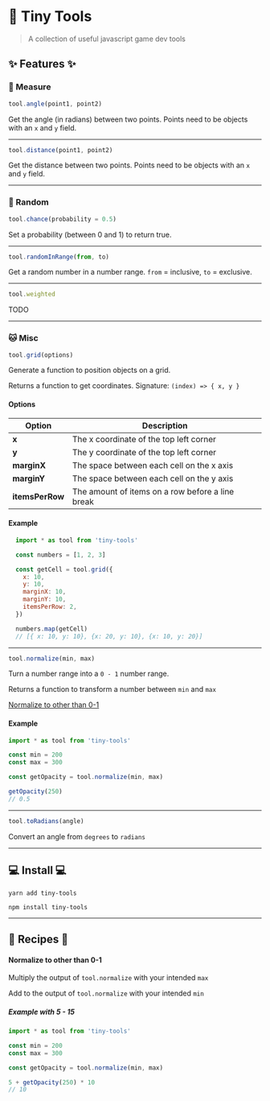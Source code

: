 # :wrench: Tiny Tools

> A collection of useful javascript game dev tools

## :sparkles: Features :sparkles:

### :straight_ruler: Measure

```js
tool.angle(point1, point2)
```

Get the angle (in radians) between two points. Points need to be objects with an `x` and `y` field.

---

```js
tool.distance(point1, point2)
```

Get the distance between two points. Points need to be objects with an `x` and `y` field.

---

### :game_die: Random

```js
tool.chance(probability = 0.5)
```

Set a probability (between 0 and 1) to return true. 

---

```js
tool.randomInRange(from, to)
``` 

Get a random number in a number range. `from` = inclusive, `to` = exclusive.

---

```js
tool.weighted
``` 

TODO

---

### :cat: Misc

```js
tool.grid(options)
``` 

Generate a function to position objects on a grid.

Returns a function to get coordinates. Signature: `(index) => { x, y }`

#### Options

Option | Description
-- | -- 
**x** | The x coordinate of the top left corner
**y** | The y coordinate of the top left corner
**marginX** | The space between each cell on the x axis
**marginY** | The space between each cell on the y axis
**itemsPerRow** | The amount of items on a row before a line break

#### Example

```js
  import * as tool from 'tiny-tools'

  const numbers = [1, 2, 3]

  const getCell = tool.grid({
    x: 10,
    y: 10,
    marginX: 10,
    marginY: 10,
    itemsPerRow: 2,
  })

  numbers.map(getCell)
  // [{ x: 10, y: 10}, {x: 20, y: 10}, {x: 10, y: 20}]
```

---

```js
tool.normalize(min, max)
``` 

Turn a number range into a `0 - 1` number range.

Returns a function to transform a number between `min` and `max`

[Normalize to other than 0-1]()

#### Example

```js
import * as tool from 'tiny-tools'

const min = 200
const max = 300

const getOpacity = tool.normalize(min, max)

getOpacity(250)
// 0.5
```

---

```js
tool.toRadians(angle)
``` 

Convert an angle from `degrees` to `radians`

---

## :computer: Install :computer:

`yarn add tiny-tools`

`npm install tiny-tools`

---

## :book: Recipes :book:

#### Normalize to other than 0-1

Multiply the output of `tool.normalize` with your intended `max`

Add to the output of `tool.normalize` with your intended `min`

##### Example with 5 - 15

```js
import * as tool from 'tiny-tools'

const min = 200
const max = 300

const getOpacity = tool.normalize(min, max)

5 + getOpacity(250) * 10
// 10
```
